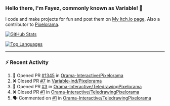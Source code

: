 ### Hello there, I'm Fayez, commonly known as Variable! 👋
I code and make projects for fun and post them on [My Itch.io page](https://variable-industries.itch.io/). Also a contributor to [Pixelorama](https://github.com/Orama-Interactive/Pixelorama).

[![GitHub Stats](https://github-readme-stats.vercel.app/api/?username=Variable-ind&show_icons=true&theme=merko)](https://github.com/anuraghazra/github-readme-stats)

[![Top Languages](https://github-readme-stats.vercel.app/api/top-langs/?username=Variable-ind&layout=compact&theme=merko)](https://github.com/anuraghazra/github-readme-stats)

---

### :zap: Recent Activity

<!--START_SECTION:activity-->
1. 💪 Opened PR [#1345](undefined) in [Orama-Interactive/Pixelorama](https://github.com/Orama-Interactive/Pixelorama)
2. ❌ Closed PR [#7](undefined) in [Variable-ind/Pixelorama](https://github.com/Variable-ind/Pixelorama)
3. 💪 Opened PR [#3](undefined) in [Orama-Interactive/TeledrawingPixelorama](https://github.com/Orama-Interactive/TeledrawingPixelorama)
4. ❌ Closed PR [#1](undefined) in [Orama-Interactive/TeledrawingPixelorama](https://github.com/Orama-Interactive/TeledrawingPixelorama)
5. 🗣 Commented on [#1](https://github.com/Orama-Interactive/TeledrawingPixelorama/pull/1#issuecomment-3248556267) in [Orama-Interactive/TeledrawingPixelorama](https://github.com/Orama-Interactive/TeledrawingPixelorama)
<!--END_SECTION:activity-->

<!--
**Variable-ind/Variable-ind** is a ✨ _special_ ✨ repository because its `README.md` (this file) appears on your GitHub profile.

Here are some ideas to get you started:
- 🌱 I’m currently studying at ...
- 🔭 I’m currently working on ...
- 👯 I’m looking to collaborate on ...
- 🤔 I’m looking for help with ...
- 💬 Ask me about ...
- 📫 How to reach me: ...
- ⚡ Fun fact: ...
-->

